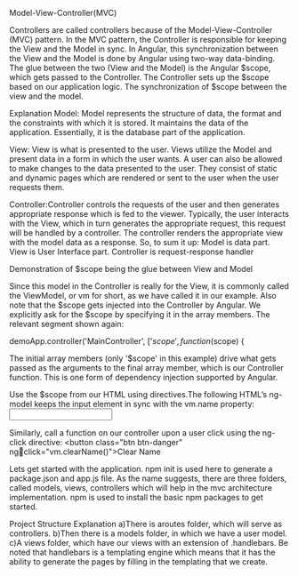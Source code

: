 Model-View-Controller(MVC)

Controllers are called controllers because of the Model-View-Controller
(MVC) pattern. In the MVC pattern, the Controller is responsible for keeping
the View and the Model in sync. In Angular, this synchronization between the
View and the Model is done by Angular using two-way data-binding. The glue
between the two (View and the Model) is the Angular $scope, which gets
passed to the Controller. The Controller sets up the $scope based on our
application logic. The synchronization of $scope between the view and the
model.

Explanation
Model: Model represents the structure of data, the format and the constraints with which it is stored. 
It maintains the data of the application. Essentially, it is the database part of the application.

View: View is what is presented to the user. Views utilize the Model and present data in a form in which 
the user wants. A user can also be allowed to make changes to the data presented to the user. 
They consist of static and dynamic pages which are rendered or sent to the user when the user requests them.

Controller:Controller controls the requests of the user and then generates appropriate response which is fed to the viewer. 
Typically, the user interacts with the View, which in turn generates the appropriate request, this request will be handled by a
controller. The controller renders the appropriate view with the model data as a response.
So, to sum it up:
	Model is data part.
	View is User Interface part.
	Controller is request-response handler



Demonstration of $scope being the glue between View and Model



Since this model in the Controller is really for the View, it is commonly
called the ViewModel, or vm for short, as we have called it in our example.
Also note that the $scope gets injected into the Controller by Angular. 
We explicitly ask for the $scope by specifying it in the array members. The
relevant segment shown again:

demoApp.controller('MainController', ['$scope', function($scope) {


The initial array members (only '$scope' in this example) drive what
gets passed as the arguments to the final array member, which is our
Controller function. This is one form of dependency injection supported by
Angular. 

Use the $scope from our HTML using directives.The
following HTML’s ng-model keeps the input element in sync with the
vm.name property:
<input type="text" ng-model="vm.name" />


Similarly, call a function on our controller upon a user click using
the ng-click directive:
<button class="btn btn-danger" ngclick="vm.clearName()">Clear Name</button>

Lets get started with the application.
npm init is used here to generate a package.json and app.js file.
As the name suggests, there are three folders, called models, views, controllers which will help in the mvc architecture implementation.
npm is used to install the basic npm packages to get started.

Project Structure Explanation
a)There is aroutes folder, which will serve as controllers.
b)Then there is a models folder, in which we have a user model.
c)A views folder, which have our views with an extension of .handlebars. Be noted that handlebars is a templating engine which 
means that it has the ability to generate the pages by filling in the templating that we create.



